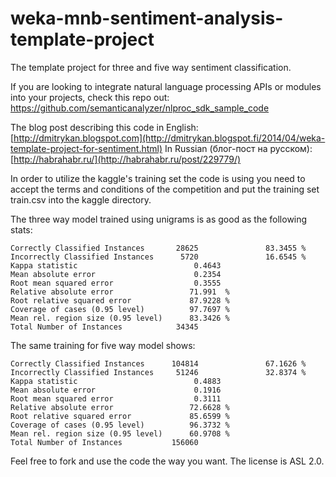 weka-mnb-sentiment-analysis-template-project
============================================

The template project for three and five way sentiment classification.

If you are looking to integrate natural language processing APIs or modules into your projects, check this repo out: https://github.com/semanticanalyzer/nlproc_sdk_sample_code

The blog post describing this code in English: [http://dmitrykan.blogspot.com](http://dmitrykan.blogspot.fi/2014/04/weka-template-project-for-sentiment.html)
In Russian (блог-пост на русском): [http://habrahabr.ru/](http://habrahabr.ru/post/229779/)

In order to utilize the kaggle's training set the code is using you need to accept the terms and conditions of the
competition and put the training set train.csv into the kaggle directory.

The three way model trained using unigrams is as good as the following stats:

    Correctly Classified Instances       28625               83.3455 %
    Incorrectly Classified Instances      5720               16.6545 %
    Kappa statistic                          0.4643
    Mean absolute error                      0.2354
    Root mean squared error                  0.3555
    Relative absolute error                 71.991  %
    Root relative squared error             87.9228 %
    Coverage of cases (0.95 level)          97.7697 %
    Mean rel. region size (0.95 level)      83.3426 %
    Total Number of Instances            34345


The same training for five way model shows:

    Correctly Classified Instances      104814               67.1626 %
    Incorrectly Classified Instances     51246               32.8374 %
    Kappa statistic                          0.4883
    Mean absolute error                      0.1916
    Root mean squared error                  0.3111
    Relative absolute error                 72.6628 %
    Root relative squared error             85.6599 %
    Coverage of cases (0.95 level)          96.3732 %
    Mean rel. region size (0.95 level)      60.9708 %
    Total Number of Instances           156060


Feel free to fork and use the code the way you want. The license is ASL 2.0.
